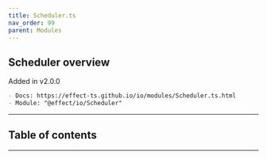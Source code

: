 ```yaml
---
title: Scheduler.ts
nav_order: 99
parent: Modules
---
```


## Scheduler overview

Added in v2.0.0

```md
- Docs: https://effect-ts.github.io/io/modules/Scheduler.ts.html
- Module: "@effect/io/Scheduler"
```

---

<h2 class="text-delta">Table of contents</h2>

---

